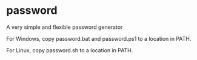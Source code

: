 # password

A very simple and flexible password generator

For Windows, copy password.bat and password.ps1 to a location in PATH.

For Linux, copy password.sh to a location in PATH.
